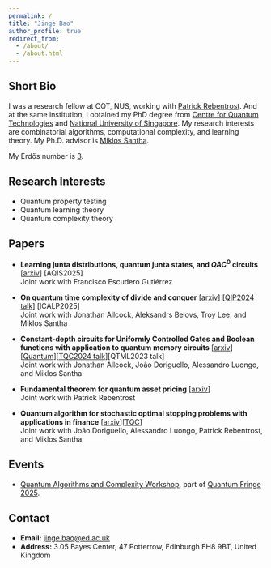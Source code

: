 ```yaml
---
permalink: /
title: "Jinge Bao"
author_profile: true
redirect_from: 
  - /about/
  - /about.html
---
```


## Short Bio

I was a research fellow at CQT, NUS, working with [Patrick Rebentrost](https://www.quantumlah.org/people/profile/Frank-Patrick). And at the same institution, I obtained my PhD degree from [Centre for Quantum Technologies](https://www.quantumlah.org/) and [National University of Singapore](https://nus.edu.sg/). My research interests are combinatorial algorithms, computational complexity, and learning theory. My Ph.D. advisor is [Miklos Santha](https://www.irif.fr/~santha/).

My Erdős number is [3](https://mathscinet.ams.org/mathscinet/freetools/collab-dist?source=1525495&target=189017).

## Research Interests

+ Quantum property testing
+ Quantum learning theory
+ Quantum complexity theory

## Papers
- **Learning junta distributions, quantum junta states, and $QAC^0$ circuits** [[arxiv](https://arxiv.org/abs/2410.15822)] [AQIS2025]\
   Joint work with Francisco Escudero Gutiérrez
  
- **On quantum time complexity of divide and conquer** [[arxiv](https://arxiv.org/abs/2311.16401)] [[QIP2024 talk](https://www.youtube.com/watch?v=2Vc9FzULV_E)] [ICALP2025]\
   Joint work with Jonathan Allcock, Aleksandrs Belovs, Troy Lee, and Miklos Santha
  
- **Constant-depth circuits for Uniformly Controlled Gates and Boolean functions with application to quantum memory circuits** [[arxiv](https://arxiv.org/abs/2308.08539)][[Quantum](https://quantum-journal.org/papers/q-2024-11-20-1530/pdf)][[TQC2024 talk](https://www.youtube.com/watch?v=66hoGm5TRWc&list=PLmE1-ewBrbki0NDUypq032n2Tk7pq1rpN&index=3)][QTML2023 talk]\
   Joint work with Jonathan Allcock, João Doriguello, Alessandro Luongo, and Miklos Santha
  
- **Fundamental theorem for quantum asset pricing** [[arxiv](https://arxiv.org/abs/2212.13815)]\
   Joint work with Patrick Rebentrost
  
- **Quantum algorithm for stochastic optimal stopping problems with applications in finance** [[arxiv](https://arxiv.org/abs/2111.15332)][[TQC](https://drops.dagstuhl.de/storage/00lipics/lipics-vol232-tqc2022/LIPIcs.TQC.2022.2/LIPIcs.TQC.2022.2.pdf)]\
   Joint work with João Doriguello, Alessandro Luongo, Patrick Rebentrost, and Miklos Santha

## Events
- [Quantum Algorithms and Complexity Workshop](https://www.eventbrite.com/e/quantum-algorithms-and-complexity-workshop-tickets-1328042624239?aff=oddtdtcreator), part of [Quantum Fringe 2025](https://www.quantumsoftwarelab.com/quantum-fringe-scotland).


## Contact
- **Email:** jinge.bao@ed.ac.uk
- **Address:** 3.05 Bayes Center, 47 Potterrow, Edinburgh EH8 9BT, United Kingdom
